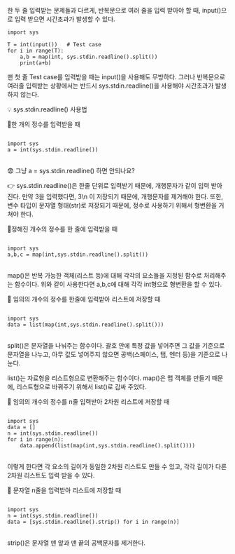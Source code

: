 한 두 줄 입력받는 문제들과 다르게, 
반복문으로 여러 줄을 입력 받아야 할 때,
input()으로 입력 받으면 시간초과가 발생할 수 있다.


~~~
import sys

T = int(input())   # Test case
for i in range(T):
    a,b = map(int, sys.stdin.readline().split())
    print(a+b)

~~~

맨 첫 줄 Test case를 입력받을 때는 input()을 사용해도 무방하다.
그러나 반복문으로 여러줄 입력받는 상황에서는 반드시 
sys.stdin.readline()을 사용해야 시간초과가 발생하지 않는다.

💡 sys.stdin.readline() 사용법

📌한 개의 정수를 입력받을 때

<pre>
<code>
import sys
a = int(sys.stdin.readline())
</code>
</pre>

😨 그냥 a = sys.stdin.readline() 하면 안되나요?

👉 sys.stdin.readline()은 한줄 단위로 입력받기 때문에, 
   개행문자가 같이 입력 받아진다.
   만약 3을 입력했다면, 3\n 이 저장되기 때문에, 개행문자를 제거해야 한다.
   또한, 변수 타입이 문자열 형태(str)로 저장되기 때문에, 
   정수로 사용하기 위해서 형변환을 거쳐야 한다.

📌정해진 개수의 정수를 한 줄에 입력받을 때
<pre>
<code>
import sys
a,b,c = map(int,sys.stdin.readline().split())
</code>
</pre>

map()은 반복 가능한 객체(리스트 등)에 대해 각각의 요소들을 지정된 함수로 처리해주는 함수이다.
위와 같이 사용한다면 a,b,c에 대해 각각 int형으로 형변환을 할 수 있다.

📌 임의의 개수의 정수를 한줄에 입력받아 리스트에 저장할 때
<pre>
<code>
import sys
data = list(map(int,sys.stdin.readline().split()))
</code>
</pre>

split()은 문자열을 나눠주는 함수이다.
괄호 안에 특정 값을 넣어주면 그 값을 기준으로 문자열을 나누고, 
아무 값도 넣어주지 않으면 공백(스페이스, 탭, 엔터 등)을 기준으로 나눈다.

list()는 자료형을 리스트형으로 변환해주는 함수이다.
map()은 맵 객체를 만들기 때문에, 리스트형으로 바꿔주기 위해서 list()로 감싸 주었다.

📌 임의의 개수의 정수를 n줄 입력받아 2차원 리스트에 저장할 때
<pre>
<code>
import sys
data = []
n = int(sys.stdin.readline())
for i in range(n):
    data.append(list(map(int,sys.stdin.readline().split())))
</code>
</pre>
이렇게 한다면 각 요소의 길이가 동일한 2차원 리스트도 만들 수 있고,
각각 길이가 다른 2차원 리스트도 입력 받을 수 있다.

📌 문자열 n줄을 입력받아 리스트에 저장할 때
<pre>
<code>
import sys
n = int(sys.stdin.readline())
data = [sys.stdin.readline().strip() for i in range(n)]
</code>
</pre>
strip()은 문자열 맨 앞과 맨 끝의 공백문자를 제거한다.
